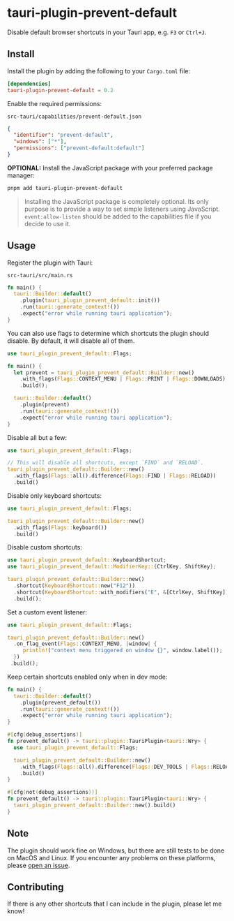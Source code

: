 # tauri-plugin-prevent-default

Disable default browser shortcuts in your Tauri app, e.g. `F3` or `Ctrl+J`.

## Install

Install the plugin by adding the following to your `Cargo.toml` file:

```toml
[dependencies]
tauri-plugin-prevent-default = 0.2
```

Enable the required permissions:

`src-tauri/capabilities/prevent-default.json`

```json
{
  "identifier": "prevent-default",
  "windows": ["*"],
  "permissions": ["prevent-default:default"]
}
```

**OPTIONAL:** Install the JavaScript package with your preferred package manager:

```sh
pnpm add tauri-plugin-prevent-default
```

> Installing the JavaScript package is completely optional. Its only purpose is to provide a way to set simple listeners using JavaScript. `event:allow-listen` should be added to the capabilities file if you decide to use it.

## Usage

Register the plugin with Tauri:

`src-tauri/src/main.rs`

```rust
fn main() {
  tauri::Builder::default()
    .plugin(tauri_plugin_prevent_default::init())
    .run(tauri::generate_context!())
    .expect("error while running tauri application");
}
```

You can also use flags to determine which shortcuts the plugin should disable. By default, it will disable all of them.

```rust
use tauri_plugin_prevent_default::Flags;

fn main() {
  let prevent = tauri_plugin_prevent_default::Builder::new()
    .with_flags(Flags::CONTEXT_MENU | Flags::PRINT | Flags::DOWNLOADS)
    .build();

  tauri::Builder::default()
    .plugin(prevent)
    .run(tauri::generate_context!())
    .expect("error while running tauri application");
}
```

Disable all but a few:

```rust
use tauri_plugin_prevent_default::Flags;

// This will disable all shortcuts, except `FIND` and `RELOAD`.
tauri_plugin_prevent_default::Builder::new()
  .with_flags(Flags::all().difference(Flags::FIND | Flags::RELOAD))
  .build()
```

Disable only keyboard shortcuts:

```rust
use tauri_plugin_prevent_default::Flags;

tauri_plugin_prevent_default::Builder::new()
  .with_flags(Flags::keyboard())
  .build()
```

Disable custom shortcuts:

```rust
use tauri_plugin_prevent_default::KeyboardShortcut;
use tauri_plugin_prevent_default::ModifierKey::{CtrlKey, ShiftKey};

tauri_plugin_prevent_default::Builder::new()
  .shortcut(KeyboardShortcut::new("F12"))
  .shortcut(KeyboardShortcut::with_modifiers("E", &[CtrlKey, ShiftKey]))
  .build();
```

Set a custom event listener:

```rust
use tauri_plugin_prevent_default::Flags;

tauri_plugin_prevent_default::Builder::new()
  .on_flag_event(Flags::CONTEXT_MENU, |window| {
     println!("context menu triggered on window {}", window.label());
  })
 .build();
```

Keep certain shortcuts enabled only when in dev mode:

```rust
fn main() {
  tauri::Builder::default()
    .plugin(prevent_default())
    .run(tauri::generate_context!())
    .expect("error while running tauri application");
}

#[cfg(debug_assertions)]
fn prevent_default() -> tauri::plugin::TauriPlugin<tauri::Wry> {
  use tauri_plugin_prevent_default::Flags;

  tauri_plugin_prevent_default::Builder::new()
    .with_flags(Flags::all().difference(Flags::DEV_TOOLS | Flags::RELOAD))
    .build()
}

#[cfg(not(debug_assertions))]
fn prevent_default() -> tauri::plugin::TauriPlugin<tauri::Wry> {
  tauri_plugin_prevent_default::Builder::new().build()
}
```

## Note

The plugin should work fine on Windows, but there are still tests to be done on MacOS and Linux. If you encounter any problems on these platforms, please [open an issue](https://github.com/ferreira-tb/tauri-plugin-prevent-default/issues).

## Contributing

If there is any other shortcuts that I can include in the plugin, please let me know!
